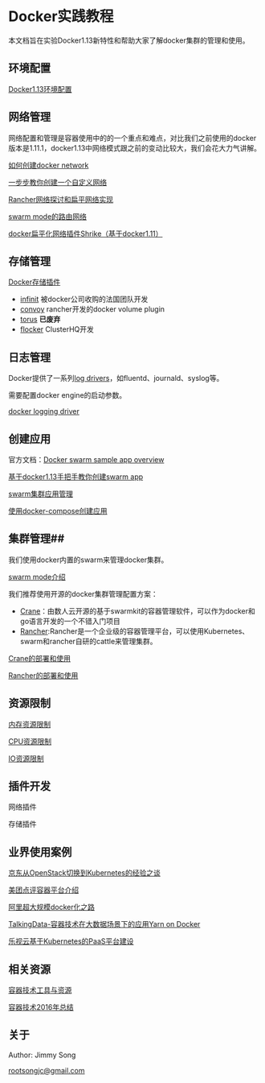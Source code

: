 # Docker实践教程

本文档旨在实验Docker1.13新特性和帮助大家了解docker集群的管理和使用。


## 环境配置

[Docker1.13环境配置](docs/docker_env.md)


## 网络管理

网络配置和管理是容器使用中的的一个重点和难点，对比我们之前使用的docker版本是1.11.1，docker1.13中网络模式跟之前的变动比较大，我们会花大力气讲解。

[如何创建docker network](docs/create_network.md)

[一步步教你创建一个自定义网络](docs/create_network_step_by_step.md)

[Rancher网络探讨和扁平网络实现](docs/rancher_network.md)

[swarm mode的路由网络](docs/swarm_mode_routing_mesh.md)

[docker扁平化网络插件Shrike（基于docker1.11）](https://github.com/TalkingData/shrike)

## 存储管理

[Docker存储插件](docs/docker_storage_plugin.md)

- [infinit](docs/infinit.md) 被docker公司收购的法国团队开发
- [convoy](docs/convoy.md) rancher开发的docker volume plugin
- [torus](docs/torus.md) **已废弃**
- [flocker](docs/flocker.md) ClusterHQ开发



## 日志管理

Docker提供了一系列[log drivers](https://docs.docker.com/engine/admin/logging/overview/)，如fluentd、journald、syslog等。

需要配置docker engine的启动参数。

[docker logging driver](docs/docker_logging_driver.md)

## 创建应用

官方文档：[Docker swarm sample app overview](https://docs.docker.com/engine/getstarted-voting-app/)

[基于docker1.13手把手教你创建swarm app](docs/create_swarm_app.md)

[swarm集群应用管理](docs/swarm_app_manage.md)

[使用docker-compose创建应用](docs/docker_compose.md)

## 集群管理##

我们使用docker内置的swarm来管理docker集群。

[swarm mode介绍](docs/swarm_mode.md)

我们推荐使用开源的docker集群管理配置方案：

- [Crane](https://github.com/Dataman-Cloud/crane)：由数人云开源的基于swarmkit的容器管理软件，可以作为docker和go语言开发的一个不错入门项目
- [Rancher](https://github.com/rancher/rancher):Rancher是一个企业级的容器管理平台，可以使用Kubernetes、swarm和rancher自研的cattle来管理集群。

[Crane的部署和使用](docs/crane_usage.md)

[Rancher的部署和使用](docs/rancher_usage.md)

## 资源限制

[内存资源限制](docs/memory_resource_limit.md)

[CPU资源限制](docs/cpu_resource_limit.md)

[IO资源限制](docs/io_resource_limit.md)

## 插件开发

网络插件

存储插件

## 业界使用案例

[京东从OpenStack切换到Kubernetes的经验之谈](docs/jd_transform_to_kubernetes.md)

[美团点评容器平台介绍](docs/meituan_docker_platform.md)

[阿里超大规模docker化之路](docs/ali_docker.md)

[TalkingData-容器技术在大数据场景下的应用Yarn on Docker](docs/td_yarn_on_docker.md)

[乐视云基于Kubernetes的PaaS平台建设](docs/letv_docker.md)

## 相关资源

[容器技术工具与资源](docs/tech_resource.md)

[容器技术2016年总结](docs/container_2016.md)

## 关于

Author: Jimmy Song 

rootsongjc@gmail.com